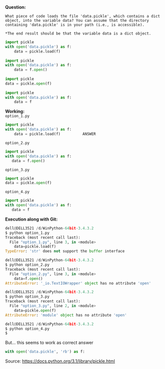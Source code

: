 <b>Question:</b>
```
What piece of code loads the file 'data.pickle', which contains a dict object, into the variable data? You can assume that the directory containing 'data.pickle' is in your path (i.e., is accessible). 

*The end result should be that the variable data is a dict object.
```
```py
import pickle
with open('data.pickle') as f:
    data = pickle.load(f)
 
import pickle
with open('data.pickle') as f:
    data = f.open()
 
import pickle
data = pickle.open(f)
 
import pickle
with open('data.pickle') as f:
    data = f
```
<b>Working:</b><br>
<code>option_1.py</code>
```py
import pickle
with open('data.pickle') as f:
    data = pickle.load(f)          ANSWER
 ```
 <code>option_2.py</code>
 ```py
import pickle
with open('data.pickle') as f:
    data = f.open()
 ```
 <code>option_3.py</code>
 ```py
import pickle
data = pickle.open(f)
 ```
 <code>option_4.py</code>
 ```py
import pickle
with open('data.pickle') as f:
    data = f
```
<b>Execution along with Git:</b>
```py
dell@DELL3521 /d/WinPython-64bit-3.4.3.2
$ python option_1.py
Traceback (most recent call last):
  File "option_1.py", line 3, in <module>
    data=pickle.load(f)
TypeError: 'str' does not support the buffer interface

dell@DELL3521 /d/WinPython-64bit-3.4.3.2
$ python option_2.py
Traceback (most recent call last):
  File "option_2.py", line 3, in <module>
    data=f.open()
AttributeError: '_io.TextIOWrapper' object has no attribute 'open'

dell@DELL3521 /d/WinPython-64bit-3.4.3.2
$ python option_3.py
Traceback (most recent call last):
  File "option_3.py", line 2, in <module>
    data=pickle.open(f)
AttributeError: 'module' object has no attribute 'open'

dell@DELL3521 /d/WinPython-64bit-3.4.3.2
$ python option_4.py
$
```
But... this seems to work as correct answer
```py
with open('data.pickle', 'rb') as f:
```
Source: https://docs.python.org/3.1/library/pickle.html
